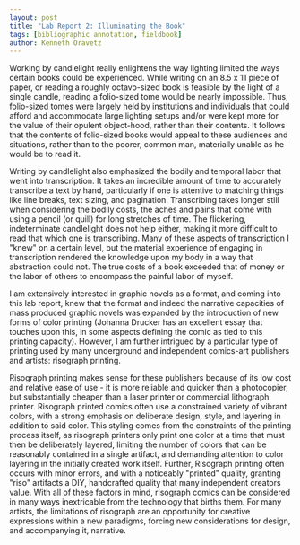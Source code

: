 ```yaml
---  
layout: post  
title: "Lab Report 2: Illuminating the Book"  
tags: [bibliographic annotation, fieldbook]  
author: Kenneth Oravetz 
---
```


Working by candlelight really enlightens the way lighting limited the ways certain books could be experienced. While writing on an 8.5 x 11 piece of paper, or reading a roughly octavo-sized book is feasible by the light of a single candle, reading a folio-sized tome would be nearly impossible. Thus, folio-sized tomes were largely held by institutions and individuals that could afford and accommodate large lighting setups and/or were kept more for the value of their opulent object-hood, rather than their contents. It follows that the contents of folio-sized books would appeal to these audiences and situations, rather than to the poorer, common man, materially unable as he would be to read it.

Writing by candlelight also emphasized the bodily and temporal labor that went into transcription. It takes an incredible amount of time to accurately transcribe a text by hand, particularly if one is attentive to matching things like line breaks, text sizing, and pagination. Transcribing takes longer still when considering the bodily costs, the aches and pains that come with using a pencil (or quill) for long stretches of time. The flickering, indeterminate candlelight does not help either, making it more difficult to read that which one is transcribing. Many of these aspects of transcription I "knew" on a certain level, but the material experience of engaging in transcription rendered the knowledge upon my body in a way that abstraction could not. The true costs of a book exceeded that of money or the labor of others to encompass the painful labor of myself.

I am extensively interested in graphic novels as a format, and coming into this lab report, knew that the format and indeed the narrative capacities of mass produced graphic novels was expanded by the introduction of new forms of color printing (Johanna Drucker has an excellent essay that touches upon this, in some aspects defining the comic as tied to this printing capacity). However, I am further intrigued by a particular type of printing used by many underground and independent comics-art publishers and artists: risograph printing. 

Risograph printing makes sense for these publishers because of its low cost and relative ease of use - it is more reliable and quicker than a photocopier, but substantially cheaper than a laser printer or commercial lithograph printer. Risograph printed comics often use a constrained variety of vibrant colors, with a strong emphasis on deliberate design, style, and layering in addition to said color. This styling comes from the constraints of the printing process itself, as risograph printers only print one color at a time that must then be deliberately layered, limiting the number of colors that can be reasonably contained in a single artifact, and demanding attention to color layering in the initially created work itself. Further, Risograph printing often occurs with minor errors, and with a noticeably "printed" quality, granting "riso" artifacts a DIY, handcrafted quality that many independent creators value. With all of these factors in mind, risograph comics can be considered in many ways inextricable from the technology that births them. For many artists, the limitations of risograph are an opportunity for creative expressions within a new paradigms, forcing new considerations for design, and accompanying it, narrative.

